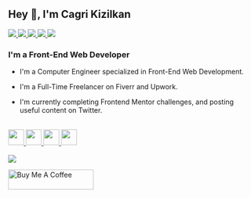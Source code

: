 ## Hey 👋, I'm Cagri Kizilkan  
  
<a href="https://twitter.com/cgrkzlkn" target="_blank">
<img src="https://img.shields.io/badge/Twitter-1DA1F2?style=for-the-badge&logo=twitter&logoColor=white" />
</a>
<a href="https://linkedin.com/in/cgrkzlkn" target="_blank">
<img src="https://img.shields.io/badge/LinkedIn-0077B5?style=for-the-badge&logo=linkedin&logoColor=white" />
</a>
<a href="https://codepen.com/cgrkzlkn" target="_blank">
<img src="https://img.shields.io/badge/Codepen-000000?style=for-the-badge&logo=codepen&logoColor=white" />
</a>  

<a href="https://fiverr.com/cgrkzlkn" target="_blank">
<img src="https://img.shields.io/badge/fiverr-1DBF73?style=for-the-badge&logo=fiverr&logoColor=white"/>
</a>  

<a href="https://www.upwork.com/freelancers/~01542dd9d91c7a0a49">
<img src="https://img.shields.io/badge/UpWork-6FDA44?style=for-the-badge&logo=Upwork&logoColor=white"/>
</a>  

### I'm a Front-End Web Developer  
- I'm a Computer Engineer specialized in Front-End Web Development. 

- I'm a Full-Time Freelancer on Fiverr and Upwork.
  
- I'm currently completing Frontend Mentor challenges, and posting useful content on Twitter.

<br/>  

<div align="left">  
<a href="https://en.wikipedia.org/wiki/HTML5" target="_blank">
<img height="32" width="32" src="https://cdn.jsdelivr.net/npm/simple-icons@latest/icons/html5.svg" />
</a>  

<a href="https://www.w3schools.com/css/" target="_blank">
<img height="32" width="32" src="https://cdn.jsdelivr.net/npm/simple-icons@latest/icons/css3.svg" />
</a>  

<a href="https://www.javascript.com/" target="_blank">
<img height="32" width="32" src="https://cdn.jsdelivr.net/npm/simple-icons@latest/icons/javascript.svg" />
</a>  

<a href="https://jquery.com/" target="_blank">
<img height="32" width="32" src="https://cdn.jsdelivr.net/npm/simple-icons@latest/icons/jquery.svg" />
</a>  
</div>  

<br/>  

<img src="https://github-readme-stats.vercel.app/api/top-langs/?username=cgrkzlkn" />


<br />

<a href="https://www.buymeacoffee.com/cgrkzlkn" target="_blank"><img src="https://cdn.buymeacoffee.com/buttons/default-orange.png" alt="Buy Me A Coffee" height="41" width="174"></a>
